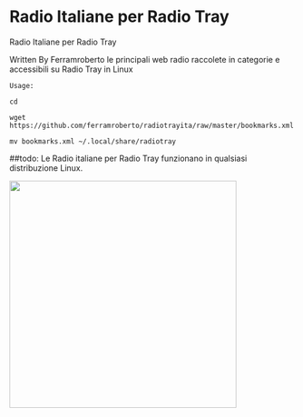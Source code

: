 Radio Italiane per Radio Tray
============

Radio Italiane per Radio Tray

Written By Ferramroberto
le principali web radio raccolete in categorie e accessibili su Radio Tray in Linux


```
Usage: 

cd

wget https://github.com/ferramroberto/radiotrayita/raw/master/bookmarks.xml

mv bookmarks.xml ~/.local/share/radiotray

```

##todo:
Le Radio italiane per Radio Tray funzionano in qualsiasi distribuzione Linux.

<a href="https://lh6.googleusercontent.com/-hDdhr1ZMqKw/UX0IOG_wIrI/AAAAAAABDy0/3zYCeV9plV0/s800/radiotray-ubuntu-ita.png"><img  src="https://lh6.googleusercontent.com/-hDdhr1ZMqKw/UX0IOG_wIrI/AAAAAAABDy0/3zYCeV9plV0/s800/radiotray-ubuntu-ita.png" width="400" />
